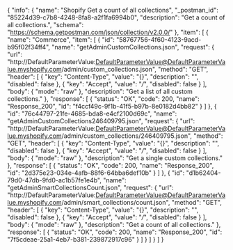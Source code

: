 {
  "info": {
    "name": "Shopify Get a count of all collections",
    "_postman_id": "85224d39-c7b8-4248-8fa8-a2f1fa6994b0",
    "description": "Get a count of all collections.",
    "schema": "https://schema.getpostman.com/json/collection/v2.0.0/"
  },
  "item": [
    {
      "name": "Commerce",
      "item": [
        {
          "id": "58767756-4f60-4123-9acd-b95f02f34ff4",
          "name": "getAdminCustomCollections.json",
          "request": {
            "url": "http://DefaultParameterValue:DefaultParameterValue@DefaultParameterValue.myshopify.com/admin/custom_collections.json",
            "method": "GET",
            "header": [
              {
                "key": "Content-Type",
                "value": "{}",
                "description": "",
                "disabled": false
              },
              {
                "key": "Accept",
                "value": "*/*",
                "disabled": false
              }
            ],
            "body": {
              "mode": "raw"
            },
            "description": "Get a list of all custom collections."
          },
          "response": [
            {
              "status": "OK",
              "code": 200,
              "name": "Response_200",
              "id": "f4ccf49c-9f1b-41f5-b97b-8e0182d4bb82"
            }
          ]
        },
        {
          "id": "76c44797-21fe-4685-bda8-e4cf2100d69c",
          "name": "getAdminCustomCollections246409795.json",
          "request": {
            "url": "http://DefaultParameterValue:DefaultParameterValue@DefaultParameterValue.myshopify.com/admin/custom_collections/246409795.json",
            "method": "GET",
            "header": [
              {
                "key": "Content-Type",
                "value": "{}",
                "description": "",
                "disabled": false
              },
              {
                "key": "Accept",
                "value": "*/*",
                "disabled": false
              }
            ],
            "body": {
              "mode": "raw"
            },
            "description": "Get a single custom collections."
          },
          "response": [
            {
              "status": "OK",
              "code": 200,
              "name": "Response_200",
              "id": "2d375e23-034e-4afb-88f6-64bba6def10b"
            }
          ]
        },
        {
          "id": "d1b62404-79d0-47db-9fd0-ac1b57fe1e4b",
          "name": "getAdminSmartCollectionsCount.json",
          "request": {
            "url": "http://DefaultParameterValue:DefaultParameterValue@DefaultParameterValue.myshopify.com/admin/smart_collections/count.json",
            "method": "GET",
            "header": [
              {
                "key": "Content-Type",
                "value": "{}",
                "description": "",
                "disabled": false
              },
              {
                "key": "Accept",
                "value": "*/*",
                "disabled": false
              }
            ],
            "body": {
              "mode": "raw"
            },
            "description": "Get a count of all collections."
          },
          "response": [
            {
              "status": "OK",
              "code": 200,
              "name": "Response_200",
              "id": "7f5cdeae-25a1-4eb7-b381-239872917c96"
            }
          ]
        }
      ]
    }
  ]
}